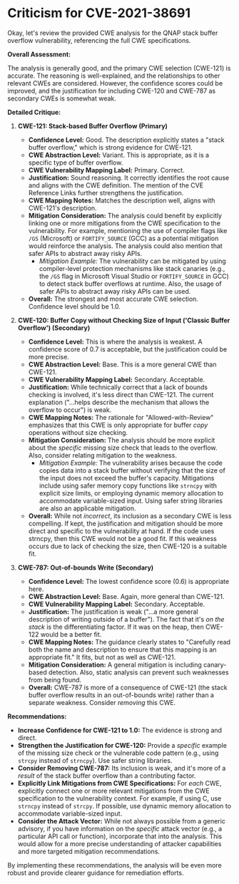 # Criticism for CVE-2021-38691

Okay, let's review the provided CWE analysis for the QNAP stack buffer overflow vulnerability, referencing the full CWE specifications.

**Overall Assessment:**

The analysis is generally good, and the primary CWE selection (CWE-121) is accurate. The reasoning is well-explained, and the relationships to other relevant CWEs are considered. However, the confidence scores could be improved, and the justification for including CWE-120 and CWE-787 as secondary CWEs is somewhat weak.

**Detailed Critique:**

1.  **CWE-121: Stack-based Buffer Overflow (Primary)**

    *   **Confidence Level:** Good. The description explicitly states a "stack buffer overflow," which is strong evidence for CWE-121.
    *   **CWE Abstraction Level:** Variant. This is appropriate, as it is a specific type of buffer overflow.
    *   **CWE Vulnerability Mapping Label:** Primary. Correct.
    *   **Justification:** Sound reasoning. It correctly identifies the root cause and aligns with the CWE definition. The mention of the CVE Reference Links further strengthens the justification.
    *   **CWE Mapping Notes:** Matches the description well, aligns with CWE-121's description.
    *   **Mitigation Consideration:** The analysis could benefit by explicitly linking one or more mitigations from the CWE specification to the vulnerability. For example, mentioning the use of compiler flags like `/GS` (Microsoft) or `FORTIFY_SOURCE` (GCC) as a potential mitigation would reinforce the analysis. The analysis could also mention that safer APIs to abstract away risky APIs.
        *   *Mitigation Example:* The vulnerability can be mitigated by using compiler-level protection mechanisms like stack canaries (e.g., the `/GS` flag in Microsoft Visual Studio or `FORTIFY_SOURCE` in GCC) to detect stack buffer overflows at runtime. Also, the usage of safer APIs to abstract away risky APIs can be used.
    *   **Overall:** The strongest and most accurate CWE selection. Confidence level should be 1.0.

2.  **CWE-120: Buffer Copy without Checking Size of Input ('Classic Buffer Overflow') (Secondary)**

    *   **Confidence Level:** This is where the analysis is weakest. A confidence score of 0.7 is acceptable, but the justification could be more precise.
    *   **CWE Abstraction Level:** Base. This is a more general CWE than CWE-121.
    *   **CWE Vulnerability Mapping Label:** Secondary. Acceptable.
    *   **Justification:** While technically correct that a lack of bounds checking is involved, it's less direct than CWE-121. The current explanation ("...helps describe the mechanism that allows the overflow to occur") is weak.
    *   **CWE Mapping Notes:** The rationale for "Allowed-with-Review" emphasizes that this CWE is only appropriate for buffer *copy* operations without size checking.
    *   **Mitigation Consideration:** The analysis should be more explicit about the *specific* missing size check that leads to the overflow. Also, consider relating mitigation to the weakness.
        *   *Mitigation Example:* The vulnerability arises because the code copies data into a stack buffer without verifying that the size of the input does not exceed the buffer's capacity. Mitigations include using safer memory copy functions like `strncpy` with explicit size limits, or employing dynamic memory allocation to accommodate variable-sized input. Using safer string libraries are also an applicable mitigation.
    *   **Overall:** While not *incorrect*, its inclusion as a secondary CWE is less compelling. If kept, the justification and mitigation should be more direct and specific to the vulnerability at hand. If the code uses strncpy, then this CWE would not be a good fit. If this weakness occurs due to lack of checking the size, then CWE-120 is a suitable fit.

3.  **CWE-787: Out-of-bounds Write (Secondary)**

    *   **Confidence Level:** The lowest confidence score (0.6) is appropriate here.
    *   **CWE Abstraction Level:** Base. Again, more general than CWE-121.
    *   **CWE Vulnerability Mapping Label:** Secondary. Acceptable.
    *   **Justification:** The justification is weak ("...a more general description of writing outside of a buffer"). The fact that it's *on the stack* is the differentiating factor. If it was on the heap, then CWE-122 would be a better fit.
    *   **CWE Mapping Notes:** The guidance clearly states to "Carefully read both the name and description to ensure that this mapping is an appropriate fit." It fits, but not as well as CWE-121.
    *   **Mitigation Consideration:** A general mitigation is including canary-based detection. Also, static analysis can prevent such weaknesses from being found.
    *   **Overall:** CWE-787 is more of a consequence of CWE-121 (the stack buffer overflow results in an out-of-bounds write) rather than a separate weakness. Consider *removing* this CWE.

**Recommendations:**

*   **Increase Confidence for CWE-121 to 1.0:** The evidence is strong and direct.
*   **Strengthen the Justification for CWE-120:** Provide a *specific* example of the missing size check or the vulnerable code pattern (e.g., using `strcpy` instead of `strncpy`). Use safer string libraries.
*   **Consider Removing CWE-787:** Its inclusion is weak, and it's more of a *result* of the stack buffer overflow than a contributing factor.
*   **Explicitly Link Mitigations from CWE Specifications:** For *each* CWE, explicitly connect one or more relevant mitigations from the CWE specification to the vulnerability context. For example, if using C, use `strncpy` instead of `strcpy`. If possible, use dynamic memory allocation to accommodate variable-sized input.
*   **Consider the Attack Vector:** While not always possible from a generic advisory, if you have information on the *specific* attack vector (e.g., a particular API call or function), incorporate that into the analysis.  This would allow for a more precise understanding of attacker capabilities and more targeted mitigation recommendations.

By implementing these recommendations, the analysis will be even more robust and provide clearer guidance for remediation efforts.